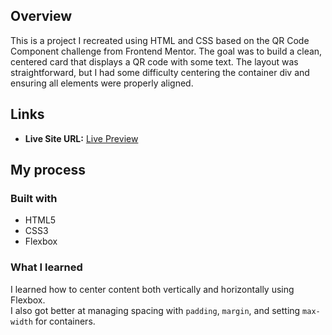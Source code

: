 ## Overview

This is a project I recreated using HTML and CSS based on the QR Code Component challenge from Frontend Mentor. The goal was to build a clean, centered card that displays a QR code with some text. The layout was straightforward, but I had some difficulty centering the container div and ensuring all elements were properly aligned.

## Links

- **Live Site URL:** [Live Preview](https://jamies00.github.io/QR-Code/)

## My process

### Built with

- HTML5
- CSS3
- Flexbox

### What I learned

I learned how to center content both vertically and horizontally using Flexbox.  
I also got better at managing spacing with `padding`, `margin`, and setting `max-width` for containers.
